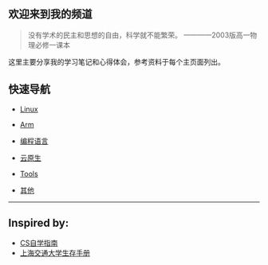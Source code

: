 ## 欢迎来到我的频道

> 没有学术的民主和思想的自由，科学就不能繁荣。 ————2003版高一物理必修一课本

这里主要分享我的学习笔记和心得体会，参考资料于每个主页面列出。

## 快速导航

- [Linux](linux/index.md)

- [Arm](arm/index.md)

- [编程语言](pl/index.md)

- [云原生](cloud/index.md)

- [Tools](tools/index.md)

- [其他](others/index.md)

---

## Inspired by:

- [CS自学指南](https://csdiy.wiki/CS%E5%AD%A6%E4%B9%A0%E8%A7%84%E5%88%92/)
- [上海交通大学生存手册](https://survivesjtu.gitbook.io/survivesjtumanual/)

